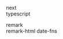 next                             
typescript       

remark                   
remark-html 
date-fns